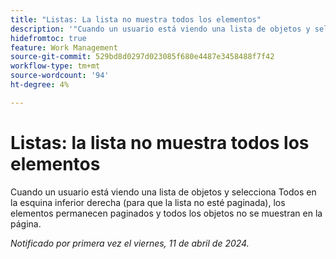 ```yaml
---
title: "Listas: La lista no muestra todos los elementos"
description: '"Cuando un usuario está viendo una lista de objetos y selecciona Todos en la esquina inferior derecha (para que la lista no esté paginada), los elementos permanecen paginados y todos los objetos no se muestran en la página".'
hidefromtoc: true
feature: Work Management
source-git-commit: 529bd8d0297d023085f680e4487e3458488f7f42
workflow-type: tm+mt
source-wordcount: '94'
ht-degree: 4%

---
```



# Listas: la lista no muestra todos los elementos

Cuando un usuario está viendo una lista de objetos y selecciona Todos en la esquina inferior derecha (para que la lista no esté paginada), los elementos permanecen paginados y todos los objetos no se muestran en la página.

_Notificado por primera vez el viernes, 11 de abril de 2024._

